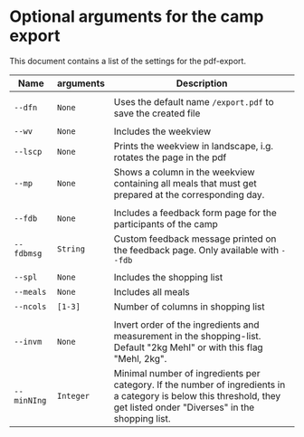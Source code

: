 # Optional arguments for the camp export

This document contains a list of the settings for the pdf-export.

Name | arguments | Description
--- | --- | ---
|  |
`--dfn` | `None` | Uses the default name `/export.pdf` to save the created file
|  |
`--wv`| `None` | Includes the weekview
`--lscp` | `None` | Prints the weekview in landscape, i.g. rotates the page in the pdf
`--mp` |  `None` | Shows a column in the weekview containing all meals that must get prepared at the corresponding day.
|  |
`--fdb`| `None` | Includes a feedback form page for the participants of the camp
`--fdbmsg` | `String`| Custom feedback message printed on the feedback page. Only available with `--fdb`
|  |
`--spl`| `None` | Includes the shopping list
`--meals`| `None` | Includes all meals
`--ncols` | `[1-3]` | Number of columns in shopping list
| |
`--invm`| `None` | Invert order of the ingredients and measurement in the shopping-list. Default "2kg Mehl" or with this flag "Mehl, 2kg".
`--minNIng` | `Integer` | Minimal number of ingredients per category. If the number of ingredients in a category is below this threshold, they get listed onder "Diverses" in the shopping list.